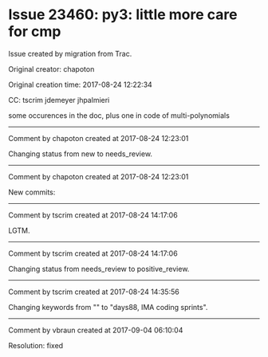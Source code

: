 # Issue 23460: py3: little more care for cmp

Issue created by migration from Trac.

Original creator: chapoton

Original creation time: 2017-08-24 12:22:34

CC:  tscrim jdemeyer jhpalmieri

some occurences in the doc, plus one in code of multi-polynomials


---

Comment by chapoton created at 2017-08-24 12:23:01

Changing status from new to needs_review.


---

Comment by chapoton created at 2017-08-24 12:23:01

New commits:


---

Comment by tscrim created at 2017-08-24 14:17:06

LGTM.


---

Comment by tscrim created at 2017-08-24 14:17:06

Changing status from needs_review to positive_review.


---

Comment by tscrim created at 2017-08-24 14:35:56

Changing keywords from "" to "days88, IMA coding sprints".


---

Comment by vbraun created at 2017-09-04 06:10:04

Resolution: fixed
